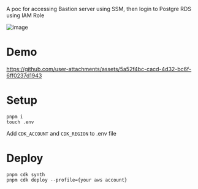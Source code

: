 A poc for accessing Bastion server using SSM, then login to Postgre RDS using IAM Role

![image](https://github.com/user-attachments/assets/d5d1071b-dd04-4cac-ae56-2326b313fba0)

# Demo

https://github.com/user-attachments/assets/5a52f4bc-cacd-4d32-bc6f-6ff0237d1943



# Setup

```
pnpm i
touch .env
```

Add `CDK_ACCOUNT` and `CDK_REGION` to .env file 

# Deploy

```
pnpm cdk synth
pnpm cdk deploy --profile={your aws account}
```
